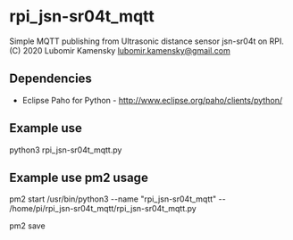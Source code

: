 # rpi_jsn-sr04t_mqtt
Simple MQTT publishing from Ultrasonic distance sensor jsn-sr04t on RPI. (C) 2020 Lubomir Kamensky lubomir.kamensky@gmail.com

Dependencies
------------
* Eclipse Paho for Python - http://www.eclipse.org/paho/clients/python/

Example use
-----------
python3 rpi_jsn-sr04t_mqtt.py

Example use pm2 usage
---------------------
pm2 start /usr/bin/python3 --name "rpi_jsn-sr04t_mqtt" -- /home/pi/rpi_jsn-sr04t_mqtt/rpi_jsn-sr04t_mqtt.py

pm2 save
